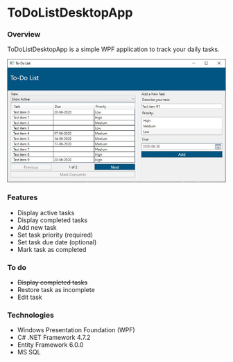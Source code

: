 # ToDoListDesktopApp

### Overview
ToDoListDesktopApp is a simple WPF application to track your daily tasks.

![AppScreenshot](./Images/2020-06-06_21_05_40-To-DoList.jpg)

### Features
* Display active tasks
* Display completed tasks
* Add new task
* Set task priority (required)
* Set task due date (optional)
* Mark task as completed

### To do
* ~~Display completed tasks~~
* Restore task as incomplete
* Edit task

### Technologies
* Windows Presentation Foundation (WPF)
* C# .NET Framework 4.7.2
* Entity Framework 6.0.0
* MS SQL
